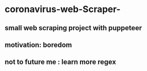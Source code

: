 # coronavirus-web-Scraper-

## small web scraping project with puppeteer
## motivation: boredom
## not to future me : learn more regex
